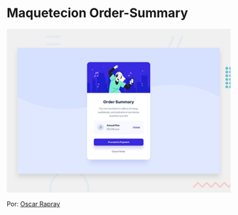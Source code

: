 # Maquetecion Order-Summary

![Maquetacion Order Summary](https://raw.githubusercontent.com/oscarrapray/Order-Summary/master/img/desktop-preview.jpg)

Por: [Oscar Rapray](https://github.com/oscarrapray)